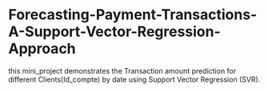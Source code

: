 # Forecasting-Payment-Transactions-A-Support-Vector-Regression-Approach
this mini_project  demonstrates the Transaction amount prediction for different Clients(Id_compte) by date using Support Vector Regression (SVR).
